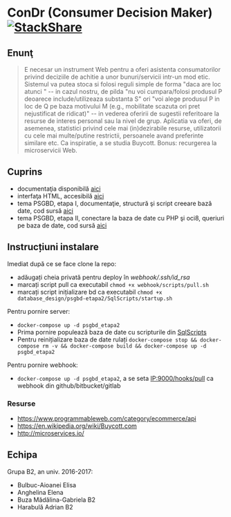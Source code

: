 # ConDr (Consumer Decision Maker) [![StackShare](https://img.shields.io/badge/tech-stack-0690fa.svg?style=flat)](https://stackshare.io/adrianharabula/condr)

## Enunţ

 > E necesar un instrument Web pentru a oferi asistenta consumatorilor privind deciziile de achitie a unor bunuri/servicii intr-un mod etic. Sistemul va putea stoca si folosi reguli simple de forma "daca are loc <conditie> atunci <actiune>" -- in cazul nostru, de pilda "nu voi cumpara/folosi produsul P deoarece include/utilizeaza substanta S" ori "voi alege produsul P in loc de Q pe baza motivului M (e.g., mobilitate scazuta ori pret nejustificat de ridicat)" -- in vederea oferirii de sugestii referitoare la resurse de interes personal sau la nivel de grup. Aplicatia va oferi, de asemenea, statistici privind cele mai (in)dezirabile resurse, utilizatorii cu cele mai multe/putine restrictii, persoanele avand preferinte similare etc. Ca inspiratie, a se studia Buycott. Bonus: recurgerea la microservicii Web.

## Cuprins
 * documentaţia disponibilă [aici](https://docs.condr.me/)
 * interfaţa HTML, accesibilă [aici](https://docs.condr.me/frontend/)
 * tema PSGBD, etapa I, documentaţie, structură şi script creeare bază date, cod sursă [aici](https://github.com/adrianharabula/condr/tree/master/database_design/psgbd-etapa1)
 * tema PSGBD, etapa II, conectare la baza de date cu PHP şi oci8, queriuri pe baza de date, cod sursă [aici](https://github.com/adrianharabula/condr/tree/master/database_design/psgbd-etapa2)
 
## Instrucțiuni instalare
Imediat după ce se face clone la repo:
 - adăugați cheia privată pentru deploy în _webhook/.ssh/id_rsa_
 - marcați script pull ca executabil `chmod +x webhook/scripts/pull.sh`
 - marcați script inițializare bd ca executabil `chmod +x database_design/psgbd-etapa2/SqlScripts/startup.sh`
 
Pentru pornire server:
 - `docker-compose up -d psgbd_etapa2`
 - Prima pornire populează baza de date cu scripturile din [SqlScripts](https://github.com/adrianharabula/condr/tree/master/database_design/psgbd-etapa2/SqlScripts)
 - Pentru reinițializare baza de date rulați `docker-compose stop && docker-compose rm -v && docker-compose build && docker-compose up -d psgbd_etapa2`

Pentru pornire webhook:
 - `docker-compose up -d psgbd_etapa2`, a se seta [IP:9000/hooks/pull](http://localhost:9000/hooks/pull) ca webhook din github/bitbucket/gitlab

### Resurse
 * https://www.programmableweb.com/category/ecommerce/api
 * https://en.wikipedia.org/wiki/Buycott.com
 * http://microservices.io/

## Echipa
Grupa B2, an univ. 2016-2017:
 * Bulbuc-Aioanei Elisa
 * Anghelina Elena
 * Buza Mădălina-Gabriela B2
 * Harabulă Adrian B2
 
